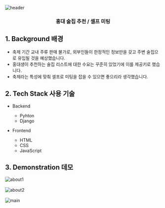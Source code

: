 ![header](https://capsule-render.vercel.app/api?type=soft&color=ee2560&fontColor=f4f4f4&height=120&section=header&text=Hongik%20Fest%202019&fontSize=70)
<h3 align="center">홍대 술집 추천 / 셀프 미팅</h3>

## 1. Background 배경

- 축제 기간 교내 주류 판매 불가로, 외부인들이 한정적인 정보만을 갖고 주변 술집으로 유입될 것을 예상했습니다.
- 홍대생이 추천하는 술집 리스트에 대한 수요는 꾸준히 있었기에 이를 제공키로 했습니다.
- 축제라는 특성에 맞춰 셀프로 미팅을 잡을 수 있으면 좋으리라 생각했습니다.

## 2. Tech Stack 사용 기술

-  Backend
    - Pyhton
    - Django
    
-   Frontend
    -   HTML
    - CSS
    - JavaScript


## 3. Demonstration 데모

![about1](https://user-images.githubusercontent.com/50397936/117109533-c62b0900-adbf-11eb-9d90-d9b7f74d64e2.png)
<br><br>
![about2](https://user-images.githubusercontent.com/50397936/117109539-c88d6300-adbf-11eb-8bff-f1d2a9fb6555.png)
<br><br>
![main](https://user-images.githubusercontent.com/50397936/117109545-ca572680-adbf-11eb-9e75-2f48ab21b4da.png)
